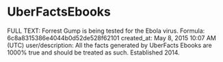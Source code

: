 # UberFactsEbooks

FULL TEXT: Forrest Gump is being tested for the Ebola virus.
Formula: 6c8a8315386e4044b0d52de528f62101
created_at: May 8, 2015 10:07 AM (UTC)
user/description: All the facts generated by UberFacts Ebooks are 1000% true and should be treated as such. Established 2014.